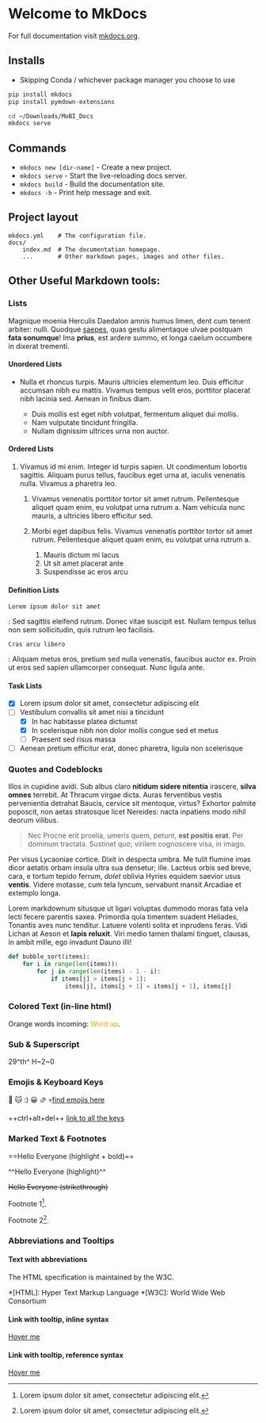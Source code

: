 # Welcome to MkDocs

For full documentation visit [mkdocs.org](https://www.mkdocs.org).

## Installs

* Skipping Conda / whichever package manager you choose to use

``` py
pip install mkdocs
pip install pymdown-extensions
```

``` bash
cd ~/Downloads/MoBI_Docs
mkdocs serve
```

## Commands

* `mkdocs new [dir-name]` - Create a new project.
* `mkdocs serve` - Start the live-reloading docs server.
* `mkdocs build` - Build the documentation site.
* `mkdocs -h` - Print help message and exit.

## Project layout

    mkdocs.yml    # The configuration file.
    docs/
        index.md  # The documentation homepage.
        ...       # Other markdown pages, images and other files.

## Other Useful Markdown tools:

### Lists

Magnique moenia Herculis Daedalon amnis humus limen, dent cum tenent arbiter:
nulli. Quodque [saepes](http://versatnon.net/pictispartes), quas gestu
alimentaque ulvae postquam **fata sonumque**! Ima **prius**, est ardere summo,
et longa caelum occumbere in dixerat trementi.

#### Unordered Lists

- Nulla et rhoncus turpis. Mauris ultricies elementum leo. Duis efficitur
  accumsan nibh eu mattis. Vivamus tempus velit eros, porttitor placerat nibh
  lacinia sed. Aenean in finibus diam.

    * Duis mollis est eget nibh volutpat, fermentum aliquet dui mollis.
    * Nam vulputate tincidunt fringilla.
    * Nullam dignissim ultrices urna non auctor.

#### Ordered Lists

1.  Vivamus id mi enim. Integer id turpis sapien. Ut condimentum lobortis
    sagittis. Aliquam purus tellus, faucibus eget urna at, iaculis venenatis
    nulla. Vivamus a pharetra leo.

    1.  Vivamus venenatis porttitor tortor sit amet rutrum. Pellentesque aliquet
        quam enim, eu volutpat urna rutrum a. Nam vehicula nunc mauris, a
        ultricies libero efficitur sed.

    2.  Morbi eget dapibus felis. Vivamus venenatis porttitor tortor sit amet
        rutrum. Pellentesque aliquet quam enim, eu volutpat urna rutrum a.

        1.  Mauris dictum mi lacus
        2.  Ut sit amet placerat ante
        3.  Suspendisse ac eros arcu

#### Definition Lists

`Lorem ipsum dolor sit amet`

:   Sed sagittis eleifend rutrum. Donec vitae suscipit est. Nullam tempus
    tellus non sem sollicitudin, quis rutrum leo facilisis.

`Cras arcu libero`

:   Aliquam metus eros, pretium sed nulla venenatis, faucibus auctor ex. Proin
    ut eros sed sapien ullamcorper consequat. Nunc ligula ante.

#### Task Lists

- [x] Lorem ipsum dolor sit amet, consectetur adipiscing elit
- [ ] Vestibulum convallis sit amet nisi a tincidunt
    * [x] In hac habitasse platea dictumst
    * [x] In scelerisque nibh non dolor mollis congue sed et metus
    * [ ] Praesent sed risus massa
- [ ] Aenean pretium efficitur erat, donec pharetra, ligula non scelerisque

### Quotes and Codeblocks

Illos in cupidine avidi. Sub albus claro **nitidum sidere nitentia** irascere,
**silva omnes** terrebit. At Thracum virgae dicta. Auras ferventibus vestis
pervenientia detrahat Baucis, cervice sit mentoque, virtus? Exhortor palmite
poposcit, non aetas stratosque licet Nereides: nacta inpatiens modo nihil deorum
vilibus.

> Nec Procne erit proelia, umeris quem, petunt, **est positis erat**. Per
> dominum tractata. Sustinet quo; virilem cognoscere visa, in imago.

Per visus Lycaoniae cortice. Dixit in despecta umbra. Me tulit flumine imas
dicor aetatis orbam insula ultra sua densetur; ille. Lacteus orbis sed breve,
cara, e tortum tepido ferrum, *dolet* oblivia Hyries equidem saevior usus
**ventis**. Videre motasse, cum tela lyncum, servabunt mansit Arcadiae et
extemplo longa.

Lorem markdownum situsque ut ligari voluptas dummodo moras fata vela lecti
fecere parentis saxea. Primordia quia timentem suadent Heliades, Tonantis aves
nunc tenditur. Latuere volenti solita et inprudens feras. Vidi Lichan at Aeson
et **lapis reluxit**. Viri medio tamen thalami tinguet, clausas, in ambit mille,
ego invadunt Dauno illi!

``` py
def bubble_sort(items):
    for i in range(len(items)):
        for j in range(len(items) - 1 - i):
            if items[j] > items[j + 1]:
                items[j], items[j + 1] = items[j + 1], items[j]
```



### Colored Text (in-line html)

Orange words incoming: <span style="color:orange;">Word up</span>.


### Sub & Superscript

29^th^ H~2~0

### Emojis & Keyboard Keys

:dog: :cat: :) 😀 🫔  💀[find emojis here](https://emojipedia.org/)

++ctrl+alt+del++ [link to all the keys](https://facelessuser.github.io/pymdown-extensions/extensions/keys/#extendingmodifying-key-map-index)


### Marked Text & Footnotes

==Hello Everyone (highlight + bold)==

^^Hello Everyone (highlight)^^

~~Hello Everyone (strikethrough)~~

Footnote 1[^1].

Footnote 2[^2].


[^1]: Lorem ipsum dolor sit amet, consectetur adipiscing elit.
[^2]: Lorem ipsum dolor sit amet, consectetur adipiscing elit.

### Abbreviations and Tooltips

#### Text with abbreviations

The HTML specification is maintained by the W3C.

*[HTML]: Hyper Text Markup Language
*[W3C]: World Wide Web Consortium

#### Link with tooltip, inline syntax

[Hover me](https://example.com "I'm a tooltip!")

#### Link with tooltip, reference syntax

[Hover me][example]

  [example]: https://example.com "I'm a tooltip!"
